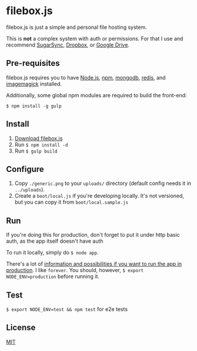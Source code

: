 # filebox.js

filebox.js is just a simple and personal file hosting system.

This is **not** a complex system with auth or permissions. For that I use and recommend [SugarSync](https://www.sugarsync.com/), [Dropbox](https://www.dropbox.com/), or [Google Drive](https://drive.google.com).

## Pre-requisites

filebox.js requires you to have [Node.js](http://nodejs.org/), [npm](https://www.npmjs.org/), [mongodb](http://www.mongodb.org/), [redis](http://redis.io/), and [imagemagick](http://www.imagemagick.org/) installed.

Additionally, some global npm modules are required to build the front-end:

```
$ npm install -g gulp
```

## Install

1. [Download filebox.js](https://github.com/BrunoBernardino/filebox.js/archive/master.zip)
2. Run `$ npm install -d`
3. Run `$ gulp build`

## Configure

1. Copy `./generic.png` to your `uploads/` directory (default config needs it in `../uploads`).
2. Create a `boot/local.js` if you're developing locally. It's not versioned, but you can copy it from `boot/local.sample.js`

## Run

If you're doing this for production, don't forget to put it under http basic auth, as the app itself doesn't have auth

To run it locally, simply do `$ node app`.

There's a lot of [information and possibilities if you want to run the app in production](http://stackoverflow.com/questions/8386455/deploying-a-production-node-js-server). I like `forever`. You should, however, `$ export NODE_ENV=production` before running it.

## Test

`$ export NODE_ENV=test && npm test` for e2e tests

## License

[MIT](http://opensource.org/licenses/MIT)